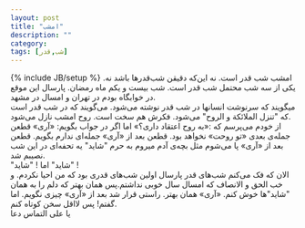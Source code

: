 ```yaml
---
layout: post
title: "امشب"
description: ""
category: 
tags: [شب,قدر]
---
```

{% include JB/setup %}
امشب شب قدر است. نه این‌که دقیقن شب‌قدرها باشد نه. یکی از سه شب محتمل شب قدر است. شب بیست و یکم ماه رمضان. پارسال این موقع در خوابگاه بودم در تهران و امسال در مشهد. <br>
میگویند که سرنوشت انسانها در شب قدر نوشته می‌شود. می‌گویند که در شب قدر است که "تنزل الملائکة و الروح" می‌شود. فکرش هم سخت است. روح امشب نازل می‌شود. <br>
از خودم می‌پرسم که :«به روح اعتقاد داری؟» اما اگر در جواب بگویم: «آری» قطعن جمله‌ی بعدی «تو روحت» نخواهد بود. قطعن بعد از «آری» جمله‌ای ندارم بگویم. قطعن بعد از «آری» پا می‌شوم مثل بچه‌ی آدم میروم به حرم "شاید" یه تحفه‌ای در این شب نصیبم شد. <br>
"شاید" اما ! "شاید" ! <br>
الان که فک می‌کنم شب‌های قدر پارسال اولین شب‌های قدری بود که من احیا نکردم. و خب الحق و الانصاف که امسال سال خوبی نداشتم.پس همان بهتر که دلم را به همان "شاید"ها خوش کنم. «آری» همان بهتر. راستی قرار شد بعد از «آری» چیزی نگویم. اما گفتم! پس لااقل سخن کوتاه کنم. <br>
یا علی التماس دعا
